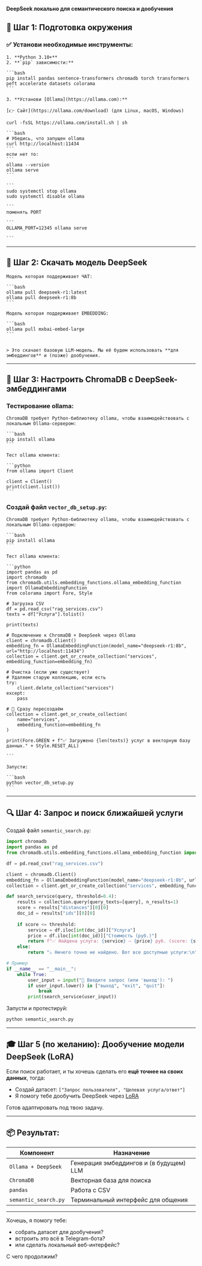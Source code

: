 **DeepSeek локально для семантического поиска и дообучения**

## 🚀 Шаг 1: Подготовка окружения

### ✅ Установи необходимые инструменты:

    1. **Python 3.10+**
    2. **`pip` зависимости:**

    ```bash
    pip install pandas sentence-transformers chromadb torch transformers peft accelerate datasets colorama
    ```

    3. **Установи [Ollama](https://ollama.com):**

    [👉 Сайт](https://ollama.com/download) (для Linux, macOS, Windows)

    curl -fsSL https://ollama.com/install.sh | sh

    ```bash
    # Убедись, что запущен ollama
    curl http://localhost:11434
    ```
    если нет то:
    ```
    ollama --version
    ollama serve
    ```

    ```
    sudo systemctl stop ollama
    sudo systemctl disable ollama

    ```
    поменять PORT

    ```
    OLLAMA_PORT=12345 ollama serve

    ```

---

## 🔄 Шаг 2: Скачать модель DeepSeek

    Модель которая поддерживает ЧАТ:

    ```bash
    ollama pull deepseek-r1:latest
    ollama pull deepseek-r1:8b
    ```

    Модель которая поддерживает EMBEDDING:

    ```bash
    ollama pull mxbai-embed-large
    ```


    > Это скачает базовую LLM-модель. Мы её будем использовать **для эмбеддингов** и (позже) дообучения.

---

## 🧠 Шаг 3: Настроить ChromaDB с DeepSeek-эмбеддингами

### Тестирование ollama:

    ChromaDB требует Python-библиотеку ollama, чтобы взаимодействовать с локальным Ollama-сервером:

    ```bash
    pip install ollama
    ```

    Тест ollama клиента:

    ```python
    from ollama import Client

    client = Client()
    print(client.list())
    ```

### Создай файл `vector_db_setup.py`:

    ChromaDB требует Python-библиотеку ollama, чтобы взаимодействовать с локальным Ollama-сервером:

    ```bash
    pip install ollama
    ```

    Тест ollama клиента:

    ```python
    import pandas as pd
    import chromadb
    from chromadb.utils.embedding_functions.ollama_embedding_function import OllamaEmbeddingFunction
    from colorama import Fore, Style

    # Загрузка CSV
    df = pd.read_csv("rag_services.csv")
    texts = df["Услуга"].tolist()

    print(texts)

    # Подключение к ChromaDB + DeepSeek через Ollama
    client = chromadb.Client()
    embedding_fn = OllamaEmbeddingFunction(model_name="deepseek-r1:8b", url="http://localhost:11434")
    collection = client.get_or_create_collection("services", embedding_function=embedding_fn)

    # Очистка (если уже существует)
    # Удаляем старую коллекцию, если есть
    try:
        client.delete_collection("services")
    except:
        pass

    # 🔁 Сразу пересоздаём
    collection = client.get_or_create_collection(
        name="services",
        embedding_function=embedding_fn
    )

    print(Fore.GREEN + f"✅ Загружено {len(texts)} услуг в векторную базу данных." + Style.RESET_ALL)

    ```

    Запусти:

    ```bash
    python vector_db_setup.py
    ```

---

## 🔍 Шаг 4: Запрос и поиск ближайшей услуги

Создай файл `semantic_search.py`:

```python
import chromadb
import pandas as pd
from chromadb.utils.embedding_functions.ollama_embedding_function import OllamaEmbeddingFunction

df = pd.read_csv("rag_services.csv")

client = chromadb.Client()
embedding_fn = OllamaEmbeddingFunction(model_name="deepseek-r1:8b", url="http://localhost:11434")
collection = client.get_or_create_collection("services", embedding_function=embedding_fn)

def search_service(query, threshold=0.4):
    results = collection.query(query_texts=[query], n_results=1)
    score = results["distances"][0][0]
    doc_id = results["ids"][0][0]
    
    if score <= threshold:
        service = df.iloc[int(doc_id)]["Услуга"]
        price = df.iloc[int(doc_id)]["Стоимость (руб.)"]
        return f"✅ Найдена услуга: {service} — {price} руб. (score: {score:.2f})"
    else:
        return "⚠️ Ничего точно не найдено. Вот все доступные услуги:\n" + df.to_string(index=False)

# Пример
if __name__ == "__main__":
    while True:
        user_input = input("🔎 Введите запрос (или 'выход'): ")
        if user_input.lower() in ["выход", "exit", "quit"]:
            break
        print(search_service(user_input))
```

Запусти и протестируй:

```bash
python semantic_search.py
```

---

## 🎓 Шаг 5 (по желанию): Дообучение модели DeepSeek (LoRA)

Если поиск работает, и ты хочешь сделать его **ещё точнее на своих данных**, тогда:

* Создай датасет: `["Запрос пользователя", "Целевая услуга/ответ"]`
* Я помогу тебе дообучить DeepSeek через [LoRA](https://github.com/huggingface/peft)

Готов адаптировать под твою задачу.

---

## 📦 Результат:

| Компонент            | Назначение                              |
| -------------------- | --------------------------------------- |
| `Ollama + DeepSeek`  | Генерация эмбеддингов и (в будущем) LLM |
| `ChromaDB`           | Векторная база для поиска               |
| `pandas`             | Работа с CSV                            |
| `semantic_search.py` | Терминальный интерфейс для общения      |

---

Хочешь, я помогу тебе:

* собрать датасет для дообучения?
* встроить это всё в Telegram-бота?
* или сделать локальный веб-интерфейс?

С чего продолжим?
